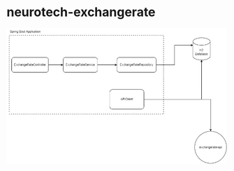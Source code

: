 # neurotech-exchangerate

![diagram](https://raw.githubusercontent.com/cdbm/neurotech-exchangerate/master/diagram.jpg)

